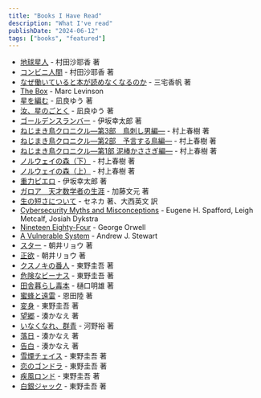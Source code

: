```yaml
---
title: "Books I Have Read"
description: "What I've read"
publishDate: "2024-06-12"
tags: ["books", "featured"]
---
```


- [地球星人](https://www.shinchosha.co.jp/book/125713/) - 村田沙耶香 著
- [コンビニ人間](https://books.bunshun.jp/ud/book/num/9784167911300) - 村田沙耶香 著
- [なぜ働いていると本が読めなくなるのか](https://shinsho.shueisha.co.jp/kikan/1212-b/) - 三宅香帆 著
- [The Box](https://en.wikipedia.org/wiki/The_Box_(Levinson_book)) - Marc Levinson
- [星を編む](https://bookclub.kodansha.co.jp/product?item=0000379789) - 凪良ゆう 著
- [汝、星のごとく](https://bookclub.kodansha.co.jp/product?item=0000366625) - 凪良ゆう 著
- [ゴールデンスランバー](https://www.shinchosha.co.jp/book/459603/) - 伊坂幸太郎 著
- [ねじまき鳥クロニクル―第3部　鳥刺し男編―](https://www.shinchosha.co.jp/book/100143/) - 村上春樹 著
- [ねじまき鳥クロニクル―第2部　予言する鳥編―](https://www.shinchosha.co.jp/book/100142/) - 村上春樹 著
- [ねじまき鳥クロニクル―第1部 泥棒かささぎ編―](https://www.shinchosha.co.jp/book/100141/) - 村上春樹 著
- [ノルウェイの森（下）](https://bookclub.kodansha.co.jp/product?item=0000203589) - 村上春樹 著
- [ノルウェイの森（上）](https://bookclub.kodansha.co.jp/product?item=0000203588) - 村上春樹 著
- [重力ピエロ](https://www.shinchosha.co.jp/book/125023/) - 伊坂幸太郎 著
- [ガロア　天才数学者の生涯](https://www.kadokawa.co.jp/product/321907000755/) - 加藤文元 著
- [生の短さについて](https://www.iwanami.co.jp/book/b246664.html) - セネカ 著、大西英文 訳
- [Cybersecurity Myths and Misconceptions](https://www.oreilly.com/library/view/cybersecurity-myths-and/9780137929214/) - Eugene H. Spafford, Leigh Metcalf, Josiah Dykstra
- [Nineteen Eighty-Four](https://en.wikipedia.org/wiki/Nineteen_Eighty-Four) - George Orwell
- [A Vulnerable System](https://www.cornellpress.cornell.edu/book/9781501758942/a-vulnerable-system/) - Andrew J. Stewart
- [スター](https://publications.asahi.com/product/24037.html) - 朝井リョウ 著
- [正欲](https://www.shinchosha.co.jp/book/333063/) - 朝井リョウ 著
- [クスノキの番人](https://www.j-n.co.jp/books/978-4-408-53756-6/) - 東野圭吾 著
- [危険なビーナス](https://bookclub.kodansha.co.jp/product?item=0000323683) - 東野圭吾 著
- [田舎暮らし毒本](https://www.kobunsha.com/shelf/book/isbn/9784334045654) - 樋口明雄 著
- [蜜蜂と遠雷](https://www.gentosha.co.jp/book/detail/9784344030039/) - 恩田陸 著
- [変身](https://bookclub.kodansha.co.jp/product?item=0000161867) - 東野圭吾 著
- [望郷](https://books.bunshun.jp/ud/book/num/9784167905231) - 湊かなえ 著
- [いなくなれ、群青](https://www.shinchosha.co.jp/book/180004/) - 河野裕 著
- [落日](http://www.kadokawaharuki.co.jp/special/minatokanae/) - 湊かなえ 著
- [告白](https://www.futabasha.co.jp/book/97845752362860000000) - 湊かなえ 著
- [雪煙チェイス](https://www.j-n.co.jp/books/978-4-408-55323-8/) - 東野圭吾 著
- [恋のゴンドラ](https://www.j-n.co.jp/books/978-4-408-53695-8/) - 東野圭吾 著
- [疾風ロンド](https://www.j-n.co.jp/books/978-4-408-55148-7/) - 東野圭吾 著
- [白銀ジャック](https://www.j-n.co.jp/books/978-4-408-55004-6/) - 東野圭吾 著
